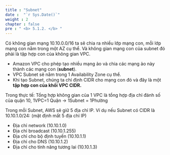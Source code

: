```yaml
---
title : "Subnet"
date :  "`r Sys.Date()`" 
weight : 2
chapter : false
pre : " <b> 5.1.2. </b> "
---
```


Có không gian mạng 10.10.0.0/16 ta sẽ chia ra nhiều lớp mạng con, mỗi lớp mạng con nằm trong một AZ cụ thể. Và không gian mạng con của subnet đó phải là tập hợp con của không gian VPC.

- Amazon VPC cho phép tạo nhiều mạng ảo và chia các mạng ảo này thành các mạng con (**subnet**).
- VPC Subnet sẽ nằm trong 1 Availability Zone cụ thể.
- Khi tạo Subnet, chúng ta chỉ định CIDR cho mạng con đó và đây là một **tập hợp con của khối VPC CIDR.**

Trong thực tế: Tổng hợp không gian của 1 VPC là tổng hợp địa chỉ đánh số của quận 10, 1VPC=1 Quận → 1Subnet = 1Phường

Trong mỗi Subnet, AWS sẽ giữ 5 địa chỉ IP. Ví dụ nếu Subnet có CIDR là 10.10.1.0/24: (mặt định mất 5 địa chỉ IP)

- Địa chỉ network (10.10.1.0)
- Địa chỉ broadcast (10.10.1.255)
- Địa chỉ cho bộ định tuyến (10.10.1.1)
- Địa chỉ cho DNS (10.10.1.2)
- Địa chỉ cho tính năng tương lai (10.10.1.3)